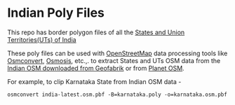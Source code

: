 # Indian Poly Files
This repo has border polygon files of all the [States and Union Territories(UTs) of India](https://en.wikipedia.org/wiki/States_and_union_territories_of_India)

These poly files can be used with [OpenStreetMap](osm.org) data processing tools like [Osmconvert](http://wiki.openstreetmap.org/wiki/Osmconvert), [Osmosis](http://wiki.openstreetmap.org/wiki/Osmosis), etc.,. to extract States and UTs OSM data from the [Indian OSM downloaded from Geofabrik](http://download.geofabrik.de/asia/india-latest.osm.pbf) or from [Planet OSM](http://planet.osm.org/).

For example, to clip Karnataka State from Indian OSM data -

```osmconvert india-latest.osm.pbf -B=karnataka.poly -o=karnataka.osm.pbf```
